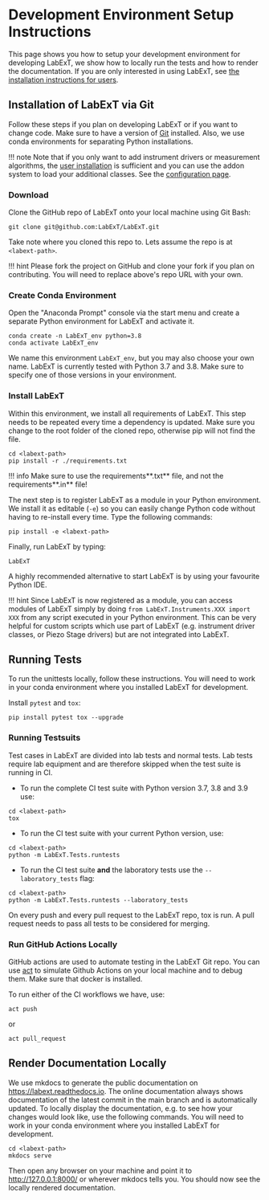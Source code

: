 # Development Environment Setup Instructions

This page shows you how to setup your development environment for developing LabExT, we show how to locally 
run the tests and how to render the documentation. If you are only interested in using LabExT, see [the 
installation instructions for users](installation.md).

## Installation of LabExT via Git
Follow these steps if you plan on developing LabExT or if you want to change code. Make sure to have a version
of [Git](https://git-scm.com) installed. Also, we use conda environments for separating Python installations.

!!! note
    Note that if you only want to add  instrument drivers or measurement algorithms, the
    [user installation](installation.md) is sufficient and you can use the addon system to load your additional
    classes. See the [configuration page](./settings_configuration.md#specify-addon-directories).

### Download

Clone the GitHub repo of LabExT onto your local machine using Git Bash:
```
git clone git@github.com:LabExT/LabExT.git
```

Take note where you cloned this repo to. Lets assume the repo is at `<labext-path>`.

!!! hint
    Please fork the project on GitHub and clone your fork if you plan on contributing. You will need to replace above's
    repo URL with your own.

### Create Conda Environment

Open the "Anaconda Prompt" console via the start menu and create a separate Python environment for LabExT and activate
it.
```
conda create -n LabExT_env python=3.8
conda activate LabExT_env
```
We name this environment `LabExT_env`, but you may also choose your own name. LabExT is currently tested with
Python 3.7 and 3.8. Make sure to specify one of those versions in your environment.

### Install LabExT

Within this environment, we install all requirements of LabExT. This step needs to be repeated every time a dependency
is updated. Make sure you change to the root folder of the cloned repo, otherwise pip will not find the file.
```
cd <labext-path>
pip install -r ./requirements.txt
```

!!! info
    Make sure to use the requirements**.txt** file, and not the requirements**.in** file!

The next step is to register LabExT as a module in your Python environment. We install it as editable (`-e`) so you can
easily change Python code without having to re-install every time. Type the following commands:
```
pip install -e <labext-path>
```

Finally, run LabExT by typing:
```
LabExT
```
A highly recommended alternative to start LabExT is by using your favourite Python IDE.

!!! hint
    Since LabExT is now registered as a module, you can access modules of LabExT simply by
    doing `from LabExT.Instruments.XXX import XXX` from any script executed in your Python environment.
    This can be very helpful for custom scripts which use part of LabExT (e.g. instrument driver classes, or
    Piezo Stage drivers) but are not integrated into LabExT.

## Running Tests

To run the unittests locally, follow these instructions. You will need to work in your conda environment where you
installed LabExT for development.

Install `pytest` and `tox`:
```
pip install pytest tox --upgrade
```


### Running Testsuits
Test cases in LabExT are divided into lab tests and normal tests. Lab tests require lab equipment and are therefore skipped when the test suite is running in CI.

- To run the complete CI test suite with Python version 3.7, 3.8 and 3.9 use:
```
cd <labext-path>
tox
```

- To run the CI test suite with your current Python version, use:
```
cd <labext-path>
python -m LabExT.Tests.runtests
```

- To run the CI test suite **and** the laboratory tests use the `--laboratory_tests` flag:
```
cd <labext-path>
python -m LabExT.Tests.runtests --laboratory_tests
```

On every push and every pull request to the LabExT repo, tox is run. A pull request needs to pass all tests to be
considered for merging.

### Run GitHub Actions Locally

GitHub actions are used to automate testing in the LabExT Git repo. You can use [act](https://github.com/nektos/act) to
simulate Github Actions on your local machine and to debug them. Make sure that docker is installed.

To run either of the CI workflows we have, use:
```
act push
```
or 
```
act pull_request
```

## Render Documentation Locally

We use mkdocs to generate the public documentation on https://labext.readthedocs.io. The online documentation always 
shows documentation of the latest commit in the main branch and is automatically updated. To locally display the 
documentation, e.g. to see how your changes would look like, use the following commands.
You will need to work in your conda environment where you installed LabExT for development.
```
cd <labext-path>
mkdocs serve
```
Then open any browser on your machine and point it to http://127.0.0.1:8000/ or wherever mkdocs tells you. You should
now see the locally rendered documentation.
